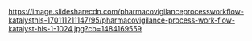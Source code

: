 https://image.slidesharecdn.com/pharmacovigilanceprocessworkflow-katalysthls-170111211147/95/pharmacovigilance-process-work-flow-katalyst-hls-1-1024.jpg?cb=1484169559

